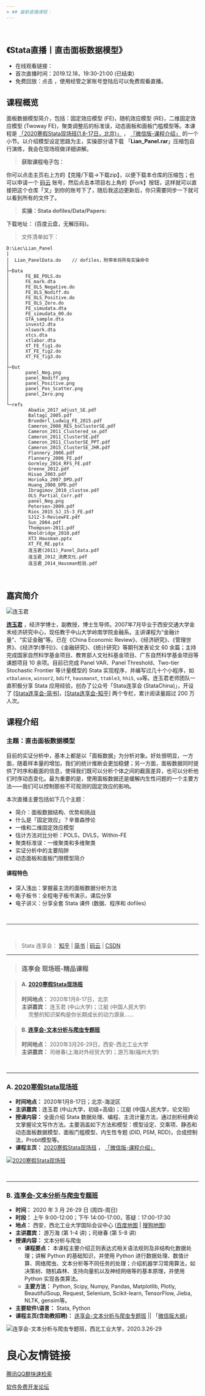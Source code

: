 ```yaml
---
> ## 最新直播课程：  
---
```


&emsp;

## 《Stata直播丨直击面板数据模型》

- 在线观看链接：  
- 首次直播时间：2019.12.18，19:30-21:00 (已结束)
- 免费回放：点击  ，使用经管之家账号登陆后可以免费观看直播。

## 课程概览

面板数据模型简介，包括：固定效应模型 (FE)，随机效应模型 (RE)，二维固定效应模型 (Twoway FE)，聚类调整后的标准误，动态面板和面板门槛模型等。本课程是 [「2020寒假Stata现场班(1.8-17日，北京)」](http://www.peixun.net/view/1224.html) ， [「微信版-课程介绍」](https://mp.weixin.qq.com/s/-dFPrGQMhH3JzA4tEc35kQ) 的一个小节。以介绍模型设定思路为主，实操部分请下载 「**Lian_Panel.rar**」压缩包自行演练，我会在现场班做详细讲解。
  

> **获取课程电子包：** 

你可以点击主页右上方的【克隆/下载&rarr;下载zip】，以便下载本仓库的压缩包；也可以申请一个 [码云](https://gitee.com) 账号，然后点击本项目右上角的【Fork】按钮，这样就可以直接把这个仓库「叉」到你的账号下了，随后我这边更新后，你只需要同步一下就可以看到所有的文件了。


> **实操：Stata dofiles/Data/Papers:** 

下载地址：  (百度云盘，无解压码)。

> 文件清单如下：

```dos
D:\Lec\Lian_Panel
|
│  Lian_PanelData.do    // dofiles，附带本将所有实操命令
│  
├─Data
│      FE_BE_POLS.do
│      FE_mark.dta
│      FE_OLS_Negative.do
│      FE_OLS_Nodiff.do
│      FE_OLS_Positive.do
│      FE_OLS_Zero.do
│      FE_simudata.dta
│      FE_simudata_00.do
│      GTA_sample.dta
│      invest2.dta
│      nlswork.dta
│      xtcs.dta
│      xtlabor.dta
│      XT_FE_fig1.do
│      XT_FE_fig2.do
│      XT_FE_fig3.do
│      
├─Out
│      panel_Neg.png
│      panel_Nodiff.png
│      panel_Positive.png
│      panel_Pos_Scatter.png
│      panel_Zero.png
│      
└─refs
        Abadie_2017_adjust_SE.pdf
        Baltagi_2005.pdf
        Bruederl_Ludwig_FE_2015.pdf
        Cameron_2008_RES_bsClusterSE.pdf
        Cameron_2011_Clustered_se.pdf
        Cameron_2011_ClusterSE.pdf
        Cameron_2011_ClusterSE_PPT.pdf
        Cameron_2015_ClusterSE_JHR.pdf
        Flannery_2006.pdf
        Flannery_2006_FE.pdf
        Gormley_2014_RFS_FE.pdf
        Greene_2012.pdf
        Hisao_2003.pdf
        Horioka_2007_DPD.pdf
        Huang_2008_DPD.pdf
        Ibragimov_2010_clustse.pdf
        OLS_Partial_Corr.pdf
        panel_Neg.png
        Petersen-2009.pdf
        Rios_2015_SJ_15-3_FE.pdf
        SJ12-3-ReviewFE.pdf
        Sun_2004.pdf
        Thompson-2011.pdf
        Wooldridge_2010.pdf
        XT3_Hausman.pptx
        XT_FE_RE.pptx
        连玉君(2011)_Panel_Data.pdf
        连玉君_2012_消费文化.pdf
        连玉君_2014_Hausman检验.pdf
```

&emsp;


## 嘉宾简介

![连玉君](https://images.gitee.com/uploads/images/2019/0801/231203_00d532e3_1522177.jpeg)   

**[连玉君](http://lingnan.sysu.edu.cn/node/151)** ，经济学博士，副教授，博士生导师。2007年7月毕业于西安交通大学金禾经济研究中心，现任教于中山大学岭南学院金融系。主讲课程为“金融计量”、“实证金融”等。已在《China Economic Review》、《经济研究》、《管理世界》、《经济学(季刊)》、《金融研究》、《统计研究》等期刊发表论文 60 余篇；主持完成国家自然科学基金项目、教育部人文社科基金项目、广东自然科学基金项目等课题项目 10 余项。目前已完成 Panel VAR、Panel Threshold、Two-tier Stochastic Frontier 等计量模型的 Stata 实现程序，并编写过几十个小程序，如 `xtbalance`, `winsor2`, `bdiff`, `hausmanxt`, `ttable3`, `hhi5`, `ua`等。连玉君老师团队一直积极分享 Stata 应用经验，创办了公众号「Stata连享会 (StataChina)」，开设了 [[Stata连享会-简书]](https://www.jianshu.com/u/69a30474ef33)，[[Stata连享会-知乎]](https://www.zhihu.com/people/arlionn) 两个专栏，累计阅读量超过 200 万人次。


## 课程介绍

### 主题：直击面板数据模型

目前的实证分析中，基本上都是以「面板数据」为分析对象。好处很明显，一方面，随着样本量的增加，我们的统计推断会更加稳健；另一方面，面板数据同时提供了时序和截面的信息，使得我们既可以分析个体之间的截面差异，也可以分析他们时序动态变化。最为重要的是，使用面板数据还是缓解内生性问题的一个主要方法——我们可以控制那些不可观测的固定效应的影响。

本次直播主要包括如下几个主题：

- 简介：面板数据结构、优势和挑战
- 什么是「固定效应」？辛普森悖论
- 一维和二维固定效应模型
- 估计方法对比分析：POLS，DVLS，Within-FE
- 聚类标准误：一维聚类和多维聚类
- 实证分析中的主要陷阱
- 动态面板和面板门限模型简介

#### 课程特色
- 深入浅出：掌握最主流的面板数据分析方法
- 电子板书：全程电子板书演示，课后分享
- 电子讲义：分享全套 Stata 课件 (数据、程序和 dofiles)


&emsp;

----


&emsp;
 
> Stata 连享会： [知乎](https://zhuanlan.zhihu.com/arlion) | [简书](http://www.jianshu.com/u/69a30474ef33) | [码云](https://gitee.com/arlionn) | [CSDN](https://blog.csdn.net/arlionn)



---
> ### 连享会 现场班-精品课程
  
> #### A. [2020寒假Stata现场班](https://gitee.com/arlionn/Course/blob/master/StataFull.md) 
> **时间地点：** 2020年1月8-17日，北京         
> **主讲嘉宾：** 连玉君 (中山大学)；江艇 (中国人民大学)                   
> &emsp; 完整的知识架构是你长期成长的动力源泉……



> #### B. [连享会-文本分析与爬虫专题班](https://gitee.com/arlionn/Course/blob/master/Done/2020Text.md)   
> **时间地点：** 2020年3月26-29日，西安-西北工业大学     
> **主讲嘉宾：** 司继春(上海对外经贸大学)；游万海(福州大学)


&emsp;




---
### A. [2020寒假Stata现场班](https://mp.weixin.qq.com/s/-dFPrGQMhH3JzA4tEc35kQ)  
- **时间地点：** 2020年1月8-17日；北京-海淀区
- **主讲嘉宾**：连玉君 (中山大学，初级+高级)；江艇 (中国人民大学，论文班)
- **授课内容：** 全面介绍 Stata 数据处理、编程、主流计量方法，通过剖析经典论文掌握论文写作方法。主要涵盖如下方法和模型：模型设定、交乘项、静态和动态面板数据模型、面板门槛模型、内生性专题 (DID, PSM, RDD)，合成控制法，Probit模型等。
- **课程主页：** [2020寒假Stata现场班](http://www.peixun.net/view/1224.html) ， [「微信版-课程介绍」](https://mp.weixin.qq.com/s/-dFPrGQMhH3JzA4tEc35kQ)
&emsp;

[![2020寒假Stata现场班](https://images.gitee.com/uploads/images/2019/1114/084141_b50efd9f_1522177.jpeg "2020寒假Stata现场班-扫码了解详情")](https://mp.weixin.qq.com/s/-dFPrGQMhH3JzA4tEc35kQ)


&emsp;

---
### B. [连享会-文本分析与爬虫专题班](https://gitee.com/arlionn/Course/blob/master/Done/2020Text.md)   
- **时间：** 2020 年 3 月 26-29 日 (周四-周日)
- **时段：** 上午 9:00-12:00；下午 14:00-17:00，答疑：17:00-17:30
- **地点：** 西安，西北工业大学国际会议中心  ([百度地图](https://j.map.baidu.com/yXIiP) | [搜狗地图](http://map.sogou.com/u/MvmiOn))
- **主讲嘉宾：** 游万海 (第 1-4 讲)；司继春 (第 5-8 讲)
- **授课内容：** 文本分析与爬虫
  - **课程要点：** 本课程主要介绍正则表达式相关语法规则及非结构化数据处理；讲解 Python 的基础知识，并使用 Python 进行数据处理、数值计算、网络爬虫、文本分析等不同任务的处理；介绍机器学习常用算法，如决策树、随机森林、支持向量机以及神经网络等的基本原理，并使用 Python 实现各类算法。
  - **主要方法：** Python, Scipy, Numpy, Pandas, Matplotlib, Plotly, BeautifulSoup, Request, Selenium, Scikit-learn, TensorFlow, Jieba, NLTK, gensim等。
- **主要软件\语言：** Stata, Python
- **课程主页(含助教招聘)：** [连享会-文本分析与爬虫专题班](https://gitee.com/arlionn/Course/blob/master/Done/2020Text.md) || 「[微信版大纲](http://mp.weixin.qq.com/s?__biz=MzAwMzk4ODUzOQ==&mid=2247486963&idx=1&sn=ed6e2b77be6977bcb723f12bebaa3e26&chksm=9b3380a7ac4409b186fa06a2133d3799e8697893caef53fc0f07c204b2f0d850d671d340d9a5&scene=21#wechat_redirect)」

![连享会-文本分析与爬虫专题班，西北工业大学，2020.3.26-29](https://fig-lianxh.oss-cn-shenzhen.aliyuncs.com/连享会2020.3文本分析海报.png "连享会-文本分析现场班，西北工业大学，2020.3.26-29")



 # 良心友情链接

[腾讯QQ群快速检索](http://u.720life.cn/s/8cf73f7c)

[软件免费开发论坛](http://u.720life.cn/s/bbb01dc0)